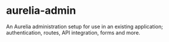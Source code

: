 # aurelia-admin
An Aurelia administration setup for use in an existing application; authentication, routes, API integration, forms and more.
